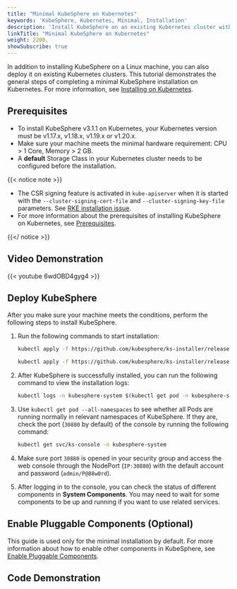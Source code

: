 ```yaml
---
title: "Minimal KubeSphere on Kubernetes"
keywords: 'KubeSphere, Kubernetes, Minimal, Installation'
description: 'Install KubeSphere on an existing Kubernetes cluster with a minimal installation package. Your Kubernetes cluster can be hosted on cloud or on-premises.'
linkTitle: "Minimal KubeSphere on Kubernetes"
weight: 2200,
showSubscribe: true
---
```


In addition to installing KubeSphere on a Linux machine, you can also deploy it on existing Kubernetes clusters. This tutorial demonstrates the general steps of completing a minimal KubeSphere installation on Kubernetes. For more information, see [Installing on Kubernetes](../../installing-on-kubernetes/).

## Prerequisites

- To install KubeSphere v3.1.1 on Kubernetes, your Kubernetes version must be v1.17.x, v1.18.x, v1.19.x or v1.20.x.
- Make sure your machine meets the minimal hardware requirement: CPU > 1 Core, Memory > 2 GB.
- A **default** Storage Class in your Kubernetes cluster needs to be configured before the installation.

{{< notice note >}}

- The CSR signing feature is activated in `kube-apiserver` when it is started with the `--cluster-signing-cert-file` and `--cluster-signing-key-file` parameters. See [RKE installation issue](https://github.com/kubesphere/kubesphere/issues/1925#issuecomment-591698309).
- For more information about the prerequisites of installing KubeSphere on Kubernetes, see [Prerequisites](../../installing-on-kubernetes/introduction/prerequisites/).

{{</ notice >}}

## Video Demonstration

{{< youtube 6wdOBD4gyg4 >}}

## Deploy KubeSphere

After you make sure your machine meets the conditions, perform the following steps to install KubeSphere.

1. Run the following commands to start installation:

    ```bash
    kubectl apply -f https://github.com/kubesphere/ks-installer/releases/download/v3.2.0/kubesphere-installer.yaml
    
    kubectl apply -f https://github.com/kubesphere/ks-installer/releases/download/v3.2.0/cluster-configuration.yaml
    ```

2. After KubeSphere is successfully installed, you can run the following command to view the installation logs:

    ```bash
    kubectl logs -n kubesphere-system $(kubectl get pod -n kubesphere-system -l app=ks-install -o jsonpath='{.items[0].metadata.name}') -f
    ```

3. Use `kubectl get pod --all-namespaces` to see whether all Pods are running normally in relevant namespaces of KubeSphere. If they are, check the port (`30880` by default) of the console by running the following command:

    ```bash
    kubectl get svc/ks-console -n kubesphere-system
    ```

4. Make sure port `30880` is opened in your security group and access the web console through the NodePort (`IP:30880`) with the default account and password (`admin/P@88w0rd`).

5. After logging in to the console, you can check the status of different components in **System Components**. You may need to wait for some components to be up and running if you want to use related services.

## Enable Pluggable Components (Optional)

This guide is used only for the minimal installation by default. For more information about how to enable other components in KubeSphere, see [Enable Pluggable Components](../../pluggable-components/).

## Code Demonstration
<script src="https://asciinema.org/a/362122.js" id="asciicast-362122" async></script>
